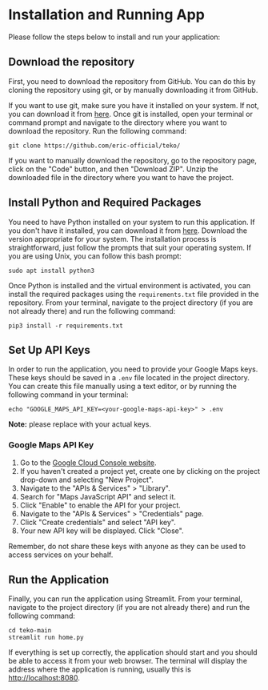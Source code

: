 Installation and Running App
============================

Please follow the steps below to install and run your application:

Download the repository
-----------------------

First, you need to download the repository from GitHub. You can do this by cloning the repository using git, or by manually downloading it from GitHub.

If you want to use git, make sure you have it installed on your system. If not, you can download it from [here](https://git-scm.com/). Once git is installed, open your terminal or command prompt and navigate to the directory where you want to download the repository. Run the following command:

    git clone https://github.com/eric-official/teko/

If you want to manually download the repository, go to the repository page, click on the "Code" button, and then "Download ZIP". Unzip the downloaded file in the directory where you want to have the project.

Install Python and Required Packages
------------------------------------

You need to have Python installed on your system to run this application. If you don't have it installed, you can download it from [here](https://www.python.org/downloads/). Download the version appropriate for your system. The installation process is straightforward, just follow the prompts that suit your operating system. If you are using Unix, you can follow this bash prompt:

    sudo apt install python3

Once Python is installed and the virtual environment is activated, you can install the required packages using the `requirements.txt` file provided in the repository. From your terminal, navigate to the project directory (if you are not already there) and run the following command:

    pip3 install -r requirements.txt

Set Up API Keys
---------------

In order to run the application, you need to provide your Google Maps keys. These keys should be saved in a `.env` file located in the project directory. You can create this file manually using a text editor, or by running the following command in your terminal:

    echo "GOOGLE_MAPS_API_KEY=<your-google-maps-api-key>" > .env

**Note:** please replace <your-google-maps-api-key> with your actual keys.


### Google Maps API Key

1.  Go to the [Google Cloud Console website](https://console.cloud.google.com/).
2.  If you haven't created a project yet, create one by clicking on the project drop-down and selecting "New Project".
3.  Navigate to the "APIs & Services" > "Library".
4.  Search for "Maps JavaScript API" and select it.
5.  Click "Enable" to enable the API for your project.
6.  Navigate to the "APIs & Services" > "Credentials" page.
7.  Click "Create credentials" and select "API key".
8.  Your new API key will be displayed. Click "Close".

Remember, do not share these keys with anyone as they can be used to access services on your behalf.

Run the Application
-------------------

Finally, you can run the application using Streamlit. From your terminal, navigate to the project directory (if you are not already there) and run the following command:

    cd teko-main
    streamlit run home.py

If everything is set up correctly, the application should start and you should be able to access it from your web browser. The terminal will display the address where the application is running, usually this is [http://localhost:8080](http://localhost:8080).
